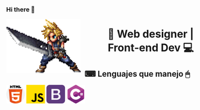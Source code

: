 ### Hi there 👋

<img align="left" src="./cloud-cloud-strife.gif" alt="ff7"> 
<h1 align="right">🐰 Web designer | Front-end Dev 💻</h1>
<h2 align="center">⌨ Lenguajes que manejo 🖱</h2>
<div style="displey:flex, flex-direction:row;">
<img src="./html-css.png" width="50px" alt="html-css"> 
<img src="./js.png" width="50px" alt="javascript"> 
<img src="./bootstrap.png" width="50px" alt="bootstrap"> 
<img src="./csharp.png" width="50px" alt="csharp"> 
</div>
<!--
**blackrabbittt/blackrabbittt** is a ✨ _special_ ✨ repository because its `README.md` (this file) appears on your GitHub profile.

Here are some ideas to get you started:

- 🔭 I’m currently working on ...

- 🌱 I’m currently learning ...
- 👯 I’m looking to collaborate on ...
- 🤔 I’m looking for help with ...
- 💬 Ask me about ...
- 📫 How to reach me: ...
- 😄 Pronouns: ...
- ⚡ Fun fact: ...
  -->
